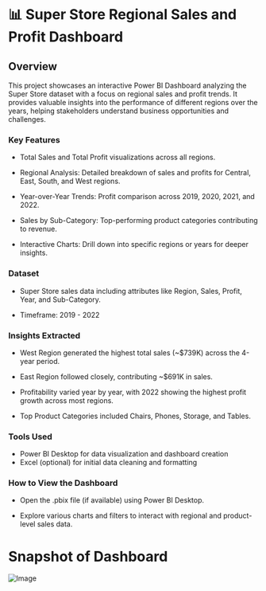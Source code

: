 # 📊 Super Store Regional Sales and Profit Dashboard

## Overview

This project showcases an interactive Power BI Dashboard analyzing the Super Store dataset with a focus on regional sales and profit trends.
It provides valuable insights into the performance of different regions over the years, helping stakeholders understand business opportunities and challenges.

### Key Features

- Total Sales and Total Profit visualizations across all regions.

- Regional Analysis: Detailed breakdown of sales and profits for Central, East, South, and West regions.

- Year-over-Year Trends: Profit comparison across 2019, 2020, 2021, and 2022.

- Sales by Sub-Category: Top-performing product categories contributing to revenue.

- Interactive Charts: Drill down into specific regions or years for deeper insights.

### Dataset
- Super Store sales data including attributes like Region, Sales, Profit, Year, and Sub-Category.

- Timeframe: 2019 - 2022

### Insights Extracted
- West Region generated the highest total sales (~$739K) across the 4-year period.

- East Region followed closely, contributing ~$691K in sales.

- Profitability varied year by year, with 2022 showing the highest profit growth across most regions.

- Top Product Categories included Chairs, Phones, Storage, and Tables.

### Tools Used
- Power BI Desktop for data visualization and dashboard creation
- Excel (optional) for initial data cleaning and formatting

### How to View the Dashboard
- Open the .pbix file (if available) using Power BI Desktop.

- Explore various charts and filters to interact with regional and product-level sales data.
        

# Snapshot of Dashboard
![Image](https://github.com/user-attachments/assets/9f5cb8ef-4089-44ea-b8bb-67f309e216d9)

